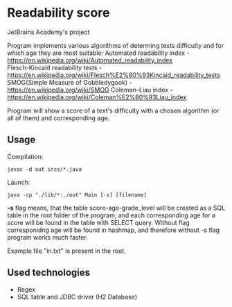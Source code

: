 # Readability score
JetBrains Academy's project

Program implements various algorithms of determing texts difficulty and for which age they are most suitable:
Automated readability index - https://en.wikipedia.org/wiki/Automated_readability_index  
Flesch-Kincaid readability tests - https://en.wikipedia.org/wiki/Flesch%E2%80%93Kincaid_readability_tests  
SMOG(Simple Measure of Gobbledygook) - https://en.wikipedia.org/wiki/SMOG
Coleman–Liau index - https://en.wikipedia.org/wiki/Coleman%E2%80%93Liau_index

Program will show a score of a text's difficulty with a chosen algorithm (or all of them) and corresponding age.

## Usage
Compilation:
```
javac -d out srcs/*.java
```
Launch:
```
java -cp "./lib/*:./out" Main [-s] [filename]
```
**-s** flag means, that the table score-age-grade_level will be created as a SQL table in the root folder of the program, and each corresponding age for a score will be found in the table with SELECT query. Without flag corresponidng age will be found in hashmap, and therefore without -s flag program works much faster.  

Example file "in.txt" is present in the root.  

## Used technologies
- Regex
- SQL table and JDBC driver (H2 Database)
